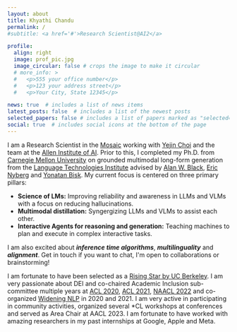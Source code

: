 ```yaml
---
layout: about
title: Khyathi Chandu
permalink: /
#subtitle: <a href='#'>Research Scientist@AI2</a>

profile:
  align: right
  image: prof_pic.jpg
  image_circular: false # crops the image to make it circular
  # more_info: >
  #   <p>555 your office number</p>
  #   <p>123 your address street</p>
  #   <p>Your City, State 12345</p>

news: true  # includes a list of news items
latest_posts: false  # includes a list of the newest posts
selected_papers: false # includes a list of papers marked as "selected={true}"
social: true  # includes social icons at the bottom of the page
---
```


I am a Research Scientist in the [Mosaic](https://mosaic.allenai.org/) working with [Yejin Choi](https://homes.cs.washington.edu/~yejin/) and the team at the [Allen Institute of AI](https://allenai.org/). Prior to this, I completed my Ph.D. from [Carnegie Mellon University](https://www.cmu.edu/) on grounded multimodal long-form generation from the [Language Technologies Institute](https://lti.cs.cmu.edu/) advised by [Alan W. Black](http://www.cs.cmu.edu/~awb/), [Eric Nyberg](https://www.cs.cmu.edu/~ehn/) and [Yonatan Bisk](https://yonatanbisk.com/). My current focus is centered on three primary pillars:

* **Science of LMs:** Improving reliability and awareness in LLMs and VLMs with a focus on reducing hallucinations.
* **Multimodal distillation:** Syngergizing LLMs and VLMs to assist each other.
* **Interactive Agents for reasoning and generation:** Teaching machines to plan and execute in complex interactive tasks.

I am also excited about ***inference time algorithms***, ***multilinguality*** and ***alignment***. Get in touch if you want to chat, I'm open to collaborations or brainstorming!

I am fortunate to have been selected as a [Rising Star by UC Berkeley](https://www2.eecs.berkeley.edu/risingstars/2020/participants/chandu.shtml). I am very passionate about DEI and co-chaired Academic Inclusion sub-committee multiple years at [ACL 2020](https://acl2020.org/committees/diversity-inclusion), [ACL 2021](https://2021.aclweb.org/organization/committee/), [NAACL 2022](https://2022.naacl.org/committees/diversity-inclusion/) and co-organized [Widening NLP](https://www.winlp.org/) in 2020 and 2021. 
I am very active in participating in community activities, organized several *CL workshops at conferences and served as Area Chair at AACL 2023. I am fortunate to have worked with amazing researchers in my past internships at Google, Apple and Meta. 
